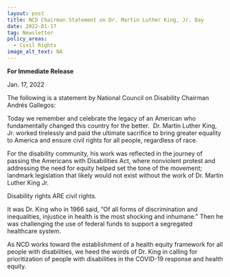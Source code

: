 ```yaml
---
layout: post
title: NCD Chairman Statement on Dr. Martin Luther King, Jr. Day
date: 2022-01-17
tag: Newsletter
policy_areas:
  - Civil Rights
image_alt_text: NA
---
```

**For Immediate Release**

Jan. 17, 2022

The following is a statement by National Council on Disability Chairman Andrés Gallegos:

Today we remember and celebrate the legacy of an American who fundamentally changed this country for the better.  Dr. Martin Luther King, Jr. worked tirelessly and paid the ultimate sacrifice to bring greater equality to America and ensure civil rights for all people, regardless of race.

For the disability community, his work was reflected in the journey of passing the Americans with Disabilities Act, where nonviolent protest and addressing the need for equity helped set the tone of the movement; landmark legislation that likely would not exist without the work of Dr. Martin Luther King Jr.

Disability rights ARE civil rights.

It was Dr. King who in 1966 said, “Of all forms of discrimination and inequalities, injustice in health is the most shocking and inhumane.” Then he was challenging the use of federal funds to support a segregated healthcare system.

As NCD works toward the establishment of a health equity framework for all people with disabilities, we heed the words of Dr. King in calling for prioritization of people with disabilities in the COVID-19 response and health equity.
